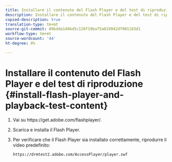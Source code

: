 ```yaml
---
title: Installare il contenuto del Flash Player e del test di riproduzione
description: Installare il contenuto del Flash Player e del test di riproduzione
copied-description: true
translation-type: tm+mt
source-git-commit: 89bdda1d4bd5c126f19ba75a819942df901183d1
workflow-type: tm+mt
source-wordcount: '44'
ht-degree: 0%

---
```



# Installare il contenuto del Flash Player e del test di riproduzione {#install-flash-player-and-playback-test-content}

1. Vai su ht<span></span>tps://get.adobe.com/flashplayer/.
1. Scarica e installa il Flash Player.
1. Per verificare che il Flash Player sia installato correttamente, riprodurre il video predefinito:

   `https://drmtest2.adobe.com/AccessPlayer/player.swf`
